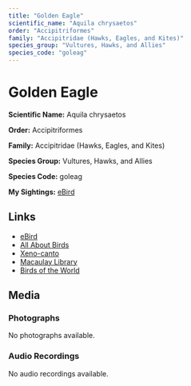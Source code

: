 ```yaml
---
title: "Golden Eagle"
scientific_name: "Aquila chrysaetos"
order: "Accipitriformes"
family: "Accipitridae (Hawks, Eagles, and Kites)"
species_group: "Vultures, Hawks, and Allies"
species_code: "goleag"
---
```


# Golden Eagle

**Scientific Name:** Aquila chrysaetos

**Order:** Accipitriformes

**Family:** Accipitridae (Hawks, Eagles, and Kites)

**Species Group:** Vultures, Hawks, and Allies

**Species Code:** goleag

**My Sightings:** [eBird](https://ebird.org/lifelist?r=world&time=life&spp=goleag)

## Links
* [eBird](https://ebird.org/species/goleag) 
* [All About Birds](https://www.allaboutbirds.org/guide/goleag) 
* [Xeno-canto](https://www.xeno-canto.org/species/goleag) 
* [Macaulay Library](https://search.macaulaylibrary.org/catalog?taxonCode=goleag&sort=rating_rank_desc)
* [Birds of the World](https://birdsoftheworld.org/bow/species/goleag)

## Media
### Photographs
No photographs available.

### Audio Recordings
No audio recordings available.
